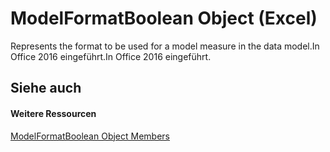 
# ModelFormatBoolean Object (Excel)

Represents the format to be used for a model measure in the data model.In Office 2016 eingeführt.In Office 2016 eingeführt.


## Siehe auch


#### Weitere Ressourcen


[ModelFormatBoolean Object Members](http://msdn.microsoft.com/library/33573cbb-c8f8-729a-a7fc-184cc05003f9%28Office.15%29.aspx)